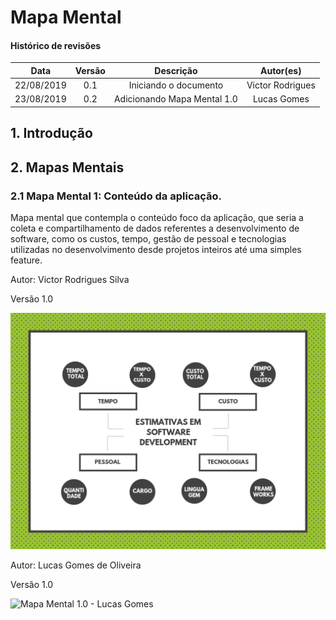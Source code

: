 # Mapa Mental

#### Histórico de revisões
|   Data   |  Versão  |        Descrição       |          Autor(es)          |
|:--------:|:--------:|:----------------------:|:---------------------------:|
|22/08/2019|   0.1    | Iniciando o documento       |  Victor Rodrigues   |
|23/08/2019|   0.2    | Adicionando Mapa Mental 1.0    |  Lucas Gomes |

## 1. Introdução

## 2. Mapas Mentais

### 2.1 Mapa Mental 1: Conteúdo da aplicação.

Mapa mental que contempla o conteúdo foco da aplicação, que seria a coleta e compartilhamento de dados referentes a desenvolvimento de software, como os custos, tempo, gestão de pessoal e tecnologias utilizadas no desenvolvimento desde projetos inteiros até uma simples feature.

Autor: Victor Rodrigues Silva

Versão 1.0

![Mapa Mental 1.0 - Victor Rodrigues](img/MapaMental1_Victor.png)

Autor:  Lucas Gomes de Oliveira

Versão 1.0

![Mapa Mental 1.0 - Lucas Gomes](img/MapaMental1_Lucas.jpg)
